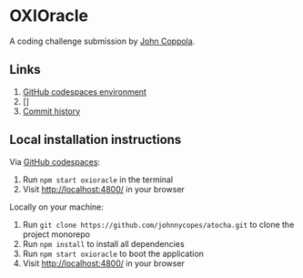 # OXIOracle

A coding challenge submission by [John Coppola](https://www.johnnycopes.com/).

## Links

1. [GitHub codespaces environment](https://probable-robot-5grv69jwjx5c4j6.github.dev/)
1. []
1. [Commit history](https://github.com/johnnycopes/atocha/pull/554/commits)

## Local installation instructions

Via [GitHub codespaces](https://probable-robot-5grv69jwjx5c4j6.github.dev/):

1. Run `npm start oxioracle` in the terminal
1. Visit [http://localhost:4800/](http://localhost:4800/) in your browser

Locally on your machine:

1. Run `git clone https://github.com/johnnycopes/atocha.git` to clone the project monorepo
1. Run `npm install` to install all dependencies
1. Run `npm start oxioracle` to boot the application
1. Visit [http://localhost:4800/](http://localhost:4800/) in your browser
